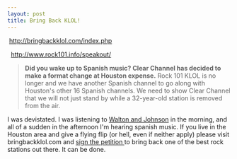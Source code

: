 ```yaml
---
layout: post
title: Bring Back KLOL!
---
```

<p> <a href="http://bringbackklol.com/index.php">http://bringbackklol.com/index.php</a> 
</p>
<p><!--StartFragment --> <!--StartFragment --> <a href="http://www.rock101.info/speakout/">http://www.rock101.info/speakout/</a> 
  <blockquote><strong>Did you wake up to Spanish music? Clear Channel has 
  decided to make a format change at Houston expense.</strong> Rock 101 KLOL is 
  no longer and we have another Spanish channel to go along with Houston's other 
  16 Spanish channels. We need to show Clear Channel that we will not just stand 
  by while a 32-year-old station is removed from the air. </blockquote></p>
<p>I was devistated. I was listening to <a href="http://waltonandjohnson.com/">Walton and Johnson</a> in the morning, 
and all of a sudden in the afternoon I'm hearing spanish music. If you live in 
the Houston area and give a flying flip (or hell, even if neither apply) please 
visit bringbackklol.com and <a href="http://bringbackklol.com/petition.php">sign 
the petition </a>to bring back one of the best rock stations out there. It can 
be done.</p>
